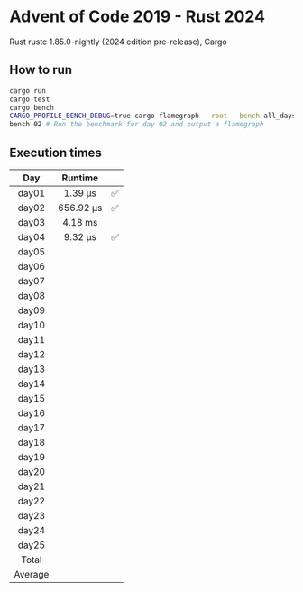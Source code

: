 # Advent of Code 2019 - Rust 2024

Rust rustc 1.85.0-nightly (2024 edition pre-release), Cargo

## How to run
```sh
cargo run
cargo test
cargo bench
CARGO_PROFILE_BENCH_DEBUG=true cargo flamegraph --root --bench all_days -- --
bench 02 # Run the benchmark for day 02 and output a flamegraph
```

## Execution times

| Day     | Runtime      |     |
| :-----: | :----------: | :-: |
| day01   |     1.39 µs  |  ✅  |
| day02   |   656.92 µs  |  ✅  |
| day03   |     4.18 ms  |     |
| day04   |     9.32 µs  |  ✅  |
| day05   |              |     |
| day06   |              |     |
| day07   |              |     |
| day08   |              |     |
| day09   |              |     |
| day10   |              |     |
| day11   |              |     |
| day12   |              |     |
| day13   |              |     |
| day14   |              |     |
| day15   |              |     |
| day16   |              |     |
| day17   |              |     |
| day18   |              |     |
| day19   |              |     | 
| day20   |              |     |
| day21   |              |     |
| day22   |              |     |
| day23   |              |     |
| day24   |              |     |
| day25   |              |     |
| Total   |              |     |
| Average |              |     |
